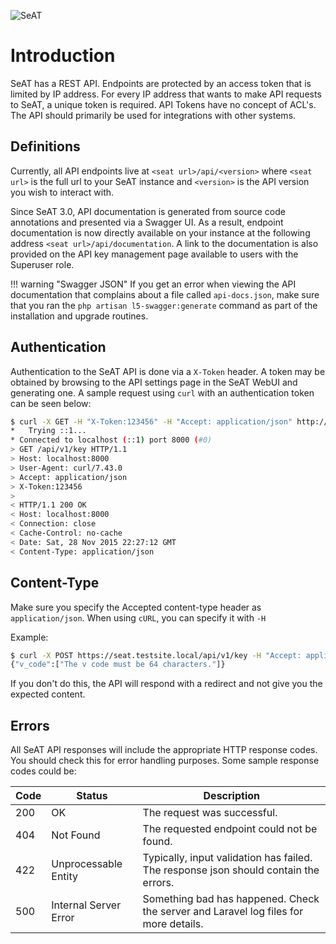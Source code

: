 ![SeAT](https://i.imgur.com/aPPOxSK.png)

# Introduction

SeAT has a REST API. Endpoints are protected by an access token that is limited by IP address. For every IP address that wants to make API requests to SeAT, a unique token is required. API Tokens have no concept of ACL's. The API should primarily be used for integrations with other systems.

## Definitions

Currently, all API endpoints live at `<seat url>/api/<version>` where `<seat url>` is the full url to your SeAT instance and `<version>` is the API version you wish to interact with.

Since SeAT 3.0, API documentation is generated from source code annotations and presented via a Swagger UI. As a result, endpoint documentation is now directly available on your instance at the following address `<seat url>/api/documentation`. A link to the documentation is also provided on the API key management page available to users with the Superuser role.

!!! warning "Swagger JSON"
    If you get an error when viewing the API documentation that complains about a file called `api-docs.json`, make sure that you ran the `php artisan l5-swagger:generate` command as part of the installation and upgrade routines.

## Authentication

Authentication to the SeAT API is done via a `X-Token` header. A token may be obtained by browsing to the API settings page in the SeAT WebUI and generating one. A sample request using `curl` with an authentication token can be seen below:

```bash
$ curl -X GET -H "X-Token:123456" -H "Accept: application/json" http://localhost:8000/api/v1/key
*   Trying ::1...
* Connected to localhost (::1) port 8000 (#0)
> GET /api/v1/key HTTP/1.1
> Host: localhost:8000
> User-Agent: curl/7.43.0
> Accept: application/json
> X-Token:123456
>
< HTTP/1.1 200 OK
< Host: localhost:8000
< Connection: close
< Cache-Control: no-cache
< Date: Sat, 28 Nov 2015 22:27:12 GMT
< Content-Type: application/json
```

## Content-Type

Make sure you specify the Accepted content-type header as `application/json`. When using `cURL`, you can specify it with `-H`

Example:

```bash
$ curl -X POST https://seat.testsite.local/api/v1/key -H "Accept: application/json" -H "X-Token: L3SxgdX4XUw6pVWVSCftgsh16eAbBF3D" -d "key_id=123&v_code=123"
{"v_code":["The v code must be 64 characters."]}
```

If you don't do this, the API will respond with a redirect and not give you the expected content.

## Errors

All SeAT API responses will include the appropriate HTTP response codes. You should check this for error handling purposes. Some sample response codes could be:

| Code | Status | Description |
| ---- | ------ | ----------- |
| 200 | OK | The request was successful. |
| 404 | Not Found | The requested endpoint could not be found. |
| 422 | Unprocessable Entity | Typically, input validation has failed. The response json should contain the errors. |
| 500 | Internal Server Error | Something bad has happened. Check the server and Laravel log files for more details. |
